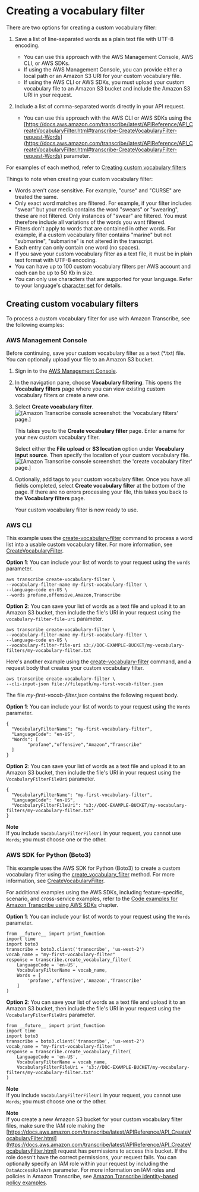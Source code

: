 # Creating a vocabulary filter<a name="vocabulary-filter-create"></a>

There are two options for creating a custom vocabulary filter:

1. Save a list of line\-separated words as a plain text file with UTF\-8 encoding\.
   + You can use this approach with the AWS Management Console, AWS CLI, or AWS SDKs\.
   + If using the AWS Management Console, you can provide either a local path or an Amazon S3 URI for your custom vocabulary file\.
   + If using the AWS CLI or AWS SDKs, you must upload your custom vocabulary file to an Amazon S3 bucket and include the Amazon S3 URI in your request\.

1. Include a list of comma\-separated words directly in your API request\.
   + You can use this approach with the AWS CLI or AWS SDKs using the [https://docs.aws.amazon.com/transcribe/latest/APIReference/API_CreateVocabularyFilter.html#transcribe-CreateVocabularyFilter-request-Words](https://docs.aws.amazon.com/transcribe/latest/APIReference/API_CreateVocabularyFilter.html#transcribe-CreateVocabularyFilter-request-Words) parameter\.

For examples of each method, refer to [Creating custom vocabulary filters](#vocabulary-filtering-create-examples)

Things to note when creating your custom vocabulary filter:
+ Words aren't case sensitive\. For example, "curse" and "CURSE" are treated the same\.
+ Only exact word matches are filtered\. For example, if your filter includes "swear" but your media contains the word "swears" or "swearing", these are not filtered\. Only instances of "swear" are filtered\. You must therefore include all variations of the words you want filtered\.
+ Filters don't apply to words that are contained in other words\. For example, if a custom vocabulary filter contains "marine" but not "submarine", "submarine" is not altered in the transcript\. 
+ Each entry can only contain one word \(no spaces\)\.
+ If you save your custom vocabulary filter as a text file, it must be in plain text format with UTF\-8 encoding\.
+ You can have up to 100 custom vocabulary filters per AWS account and each can be up to 50 Kb in size\.
+ You can only use characters that are supported for your language\. Refer to your language's [character set](charsets.md) for details\.

## Creating custom vocabulary filters<a name="vocabulary-filtering-create-examples"></a>

To process a custom vocabulary filter for use with Amazon Transcribe, see the following examples:

### AWS Management Console<a name="vocab-filter-create-console-batch"></a>

Before continuing, save your custom vocabulary filter as a text \(\*\.txt\) file\. You can optionally upload your file to an Amazon S3 bucket\.

1. Sign in to the [AWS Management Console](https://console.aws.amazon.com/transcribe/)\.

1. In the navigation pane, choose **Vocabulary filtering**\. This opens the **Vocabulary filters** page where you can view existing custom vocabulary filters or create a new one\.

1. Select **Create vocabulary filter**\.  
![\[Amazon Transcribe console screenshot: the 'vocabulary filters' page.\]](http://docs.aws.amazon.com/transcribe/latest/dg/images/vocab-filter-create-console.png)

   This takes you to the **Create vocabulary filter** page\. Enter a name for your new custom vocabulary filter\.

   Select either the **File upload** or **S3 location** option under **Vocabulary input source**\. Then specify the location of your custom vocabulary file\.  
![\[Amazon Transcribe console screenshot: the 'create vocabulary filter' page.\]](http://docs.aws.amazon.com/transcribe/latest/dg/images/vocab-filter-create-console-upload.png)

1. Optionally, add tags to your custom vocabulary filter\. Once you have all fields completed, select **Create vocabulary filter** at the bottom of the page\. If there are no errors processing your file, this takes you back to the **Vocabulary filters** page\.

   Your custom vocabulary filter is now ready to use\.

### AWS CLI<a name="vocab-filter-create-cli"></a>

This example uses the [create\-vocabulary\-filter](https://docs.aws.amazon.com/cli/latest/reference/transcribe/create-vocabulary-filter.html) command to process a word list into a usable custom vocabulary filter\. For more information, see [CreateVocabularyFilter](https://docs.aws.amazon.com/transcribe/latest/APIReference/API_CreateVocabularyFilter.html)\.

**Option 1**: You can include your list of words to your request using the `words` parameter\.

```
aws transcribe create-vocabulary-filter \ 
--vocabulary-filter-name my-first-vocabulary-filter \ 
--language-code en-US \ 
--words profane,offensive,Amazon,Transcribe
```

**Option 2**: You can save your list of words as a text file and upload it to an Amazon S3 bucket, then include the file's URI in your request using the `vocabulary-filter-file-uri` parameter\.

```
aws transcribe create-vocabulary-filter \ 
--vocabulary-filter-name my-first-vocabulary-filter \ 
--language-code en-US \ 
--vocabulary-filter-file-uri s3://DOC-EXAMPLE-BUCKET/my-vocabulary-filters/my-vocabulary-filter.txt
```

Here's another example using the [create\-vocabulary\-filter](https://docs.aws.amazon.com/cli/latest/reference/transcribe/create-vocabulary-filter.html) command, and a request body that creates your custom vocabulary filter\.

```
aws transcribe create-vocabulary-filter \
--cli-input-json file://filepath/my-first-vocab-filter.json
```

The file *my\-first\-vocab\-filter\.json* contains the following request body\.

**Option 1**: You can include your list of words to your request using the `Words` parameter\.

```
{
  "VocabularyFilterName": "my-first-vocabulary-filter",
  "LanguageCode": "en-US",
  "Words": [
        "profane","offensive","Amazon","Transcribe"
  ]
}
```

**Option 2**: You can save your list of words as a text file and upload it to an Amazon S3 bucket, then include the file's URI in your request using the `VocabularyFilterFileUri` parameter\.

```
{
  "VocabularyFilterName": "my-first-vocabulary-filter",
  "LanguageCode": "en-US",
  "VocabularyFilterFileUri": "s3://DOC-EXAMPLE-BUCKET/my-vocabulary-filters/my-vocabulary-filter.txt"
}
```

**Note**  
If you include `VocabularyFilterFileUri` in your request, you cannot use `Words`; you must choose one or the other\.

### AWS SDK for Python \(Boto3\)<a name="vocab-filter-create-python-batch"></a>

This example uses the AWS SDK for Python \(Boto3\) to create a custom vocabulary filter using the [create\_vocabulary\_filter](https://boto3.amazonaws.com/v1/documentation/api/latest/reference/services/transcribe.html#TranscribeService.Client.create_vocabulary_filter) method\. For more information, see [CreateVocabularyFilter](https://docs.aws.amazon.com/transcribe/latest/APIReference/API_CreateVocabularyFilter.html)\.

For additional examples using the AWS SDKs, including feature\-specific, scenario, and cross\-service examples, refer to the [Code examples for Amazon Transcribe using AWS SDKs](service_code_examples.md) chapter\.

**Option 1**: You can include your list of words to your request using the `Words` parameter\.

```
from __future__ import print_function
import time
import boto3
transcribe = boto3.client('transcribe', 'us-west-2')
vocab_name = "my-first-vocabulary-filter"
response = transcribe.create_vocabulary_filter(
    LanguageCode = 'en-US',
    VocabularyFilterName = vocab_name,
    Words = [        
        'profane','offensive','Amazon','Transcribe'
    ]
)
```

**Option 2**: You can save your list of words as a text file and upload it to an Amazon S3 bucket, then include the file's URI in your request using the `VocabularyFilterFileUri` parameter\.

```
from __future__ import print_function
import time
import boto3
transcribe = boto3.client('transcribe', 'us-west-2')
vocab_name = "my-first-vocabulary-filter"
response = transcribe.create_vocabulary_filter(
    LanguageCode = 'en-US',
    VocabularyFilterName = vocab_name,
    VocabularyFilterFileUri = 's3://DOC-EXAMPLE-BUCKET/my-vocabulary-filters/my-vocabulary-filter.txt'
)
```

**Note**  
If you include `VocabularyFilterFileUri` in your request, you cannot use `Words`; you must choose one or the other\.

**Note**  
If you create a new Amazon S3 bucket for your custom vocabulary filter files, make sure the IAM role making the [https://docs.aws.amazon.com/transcribe/latest/APIReference/API_CreateVocabularyFilter.html](https://docs.aws.amazon.com/transcribe/latest/APIReference/API_CreateVocabularyFilter.html) request has permissions to access this bucket\. If the role doesn't have the correct permissions, your request fails\. You can optionally specify an IAM role within your request by including the `DataAccessRoleArn` parameter\. For more information on IAM roles and policies in Amazon Transcribe, see [Amazon Transcribe identity\-based policy examples](security_iam_id-based-policy-examples.md)\.